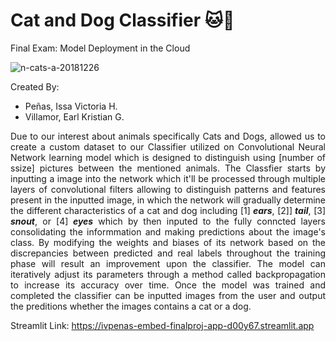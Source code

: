 # Cat and Dog Classifier 🐱🐶

Final Exam: Model Deployment in the Cloud

![n-cats-a-20181226](https://github.com/IVPENAS/Embed_FinalProj/assets/111822151/07779232-ea8c-4e2f-8a9f-09dba009c803)

Created By:
- Peñas, Issa Victoria H.
- Villamor, Earl Kristian G.

<p align = "justify"> Due to our interest about animals specifically Cats and Dogs, allowed us to create a custom dataset to our Classifier utilized on Convolutional Neural Network learning model which is designed to distinguish using [number of ssize] pictures between the mentioned animals. The Classfier starts by inputting a image into the network which it'll be processed through multiple layers of convolutional filters allowing to distinguish patterns and features present in the inputted image, in which the network will gradually determine the different characteristics of a cat and dog including [1]<b><i> ears</i></b>, [2]]<b><i> tail</i></b>, [3]<b><i> snout</i></b>, or [4]<b><i> eyes</i></b> which by then inputed to the fully conncted layers consolidating the informmation and making predictions about the image's class. By modifying the weights and biases of its network based on the discrepancies between predicted and real labels throughout the training phase will result an improvement upon the classifier. The model can iteratively adjust its parameters through a method called backpropagation to increase its accuracy over time. Once the model was trained and completed the classifier can be inputted images from the user and output the preditions whether the images contains a cat or a dog.
</p>


Streamlit Link: https://ivpenas-embed-finalproj-app-d00y67.streamlit.app
